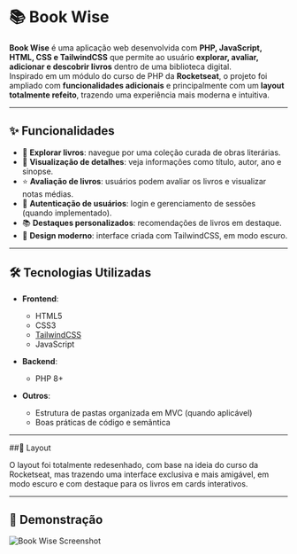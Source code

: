 # 📚 Book Wise  

**Book Wise** é uma aplicação web desenvolvida com **PHP, JavaScript, HTML, CSS e TailwindCSS** que permite ao usuário **explorar, avaliar, adicionar e descobrir livros** dentro de uma biblioteca digital.  
Inspirado em um módulo do curso de PHP da **Rocketseat**, o projeto foi ampliado com **funcionalidades adicionais** e principalmente com um **layout totalmente refeito**, trazendo uma experiência mais moderna e intuitiva.  

---

## ✨ Funcionalidades  

- 🔎 **Explorar livros**: navegue por uma coleção curada de obras literárias.  
- 📖 **Visualização de detalhes**: veja informações como título, autor, ano e sinopse.  
- ⭐ **Avaliação de livros**: usuários podem avaliar os livros e visualizar notas médias.  
- 🔐 **Autenticação de usuários**: login e gerenciamento de sessões (quando implementado).  
- 📚 **Destaques personalizados**: recomendações de livros em destaque.  
- 🎨 **Design moderno**: interface criada com TailwindCSS, em modo escuro.  

---

## 🛠️ Tecnologias Utilizadas  

- **Frontend**:  
  - HTML5  
  - CSS3  
  - [TailwindCSS](https://tailwindcss.com/)  
  - JavaScript  

- **Backend**:  
  - PHP 8+  

- **Outros**:  
  - Estrutura de pastas organizada em MVC (quando aplicável)  
  - Boas práticas de código e semântica  

---

##🎨 Layout

O layout foi totalmente redesenhado, com base na ideia do curso da Rocketseat, mas trazendo uma interface exclusiva e mais amigável, em modo escuro e com destaque para os livros em cards interativos.

---

## 📸 Demonstração  

![Book Wise Screenshot](https://i.postimg.cc/5tnsV9FK/Captura-de-tela-2025-09-01-101110.png)



